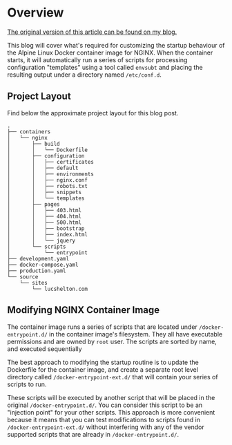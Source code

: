 # Overview

[The original version of this article can be found on my blog.](https://lucshelton.codes/blog)

This blog will cover what's required for customizing the startup behaviour of the Alpine Linux Docker container image for NGINX. When the container starts, it will automatically run a series of scripts for processing configuration "templates" using a tool called `envsubt` and placing the resulting output under a directory named `/etc/conf.d`.

## Project Layout

Find below the approximate project layout for this blog post.


```shell
.
├── containers
│   └── nginx
│       ├── build
│       │   └── Dockerfile
│       ├── configuration
│       │   ├── certificates
│       │   ├── default
│       │   ├── environments
│       │   ├── nginx.conf
│       │   ├── robots.txt
│       │   ├── snippets
│       │   └── templates
│       ├── pages
│       │   ├── 403.html
│       │   ├── 404.html
│       │   ├── 500.html
│       │   ├── bootstrap
│       │   ├── index.html
│       │   └── jquery
│       └── scripts
│           └── entrypoint
├── development.yaml
├── docker-compose.yaml
├── production.yaml
└── source
    └── sites
        └── lucshelton.com
```

## Modifying NGINX Container Image

The container image runs a series of scripts that are located under `/docker-entrypoint.d/` in the container image's filesystem. They all have executable permissions and are owned by `root` user. The scripts are sorted by name, and executed sequentially

The best approach to modifying the startup routine is to update the Dockerfile for the container image, and create a separate root level directory called `/docker-entrypoint-ext.d/` that will contain your series of scripts to run.

These scripts will be executed by another script that will be placed in the original `/docker-entrypoint.d/`. You can consider this script to be an "injection point" for your other scripts. This approach is more convenient because it means that you can test modifications to scripts found in `/docker-entrypoint-ext.d/` without interfering with any of the vendor supported scripts that are already in `/docker-entrypoint.d/`.

```Dockerfile


```

```shell


```